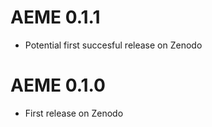 # AEME 0.1.1

* Potential first succesful release on Zenodo

# AEME 0.1.0

* First release on Zenodo

